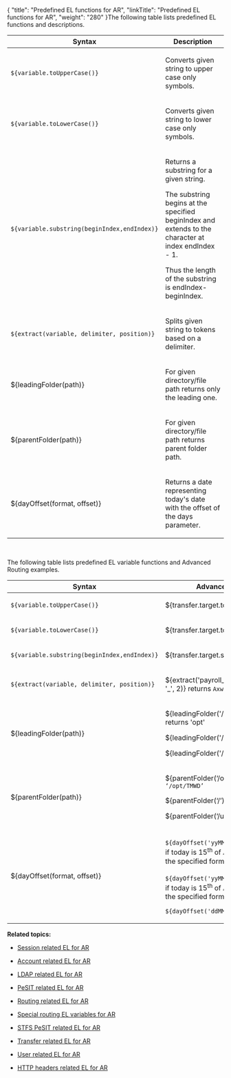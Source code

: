 {
    "title": "Predefined EL functions for AR",
    "linkTitle": "Predefined EL functions for AR",
    "weight": "280"
}The following table lists predefined EL functions and descriptions.

<table cellspacing="0">
   <col/>
   <col/>
   <thead>
      <tr>
         <th>Syntax</th>
         <th>Description</th>
      </tr>
   </thead>
   <tbody>
      <tr>
         <td>
            <p><code>${variable.toUpperCase()}</code>
</p>
         </td>
         <td>
            <p>Converts given string to upper case only symbols.</p>
         </td>
      </tr>
      <tr>
         <td>
            <p><code>${variable.toLowerCase()}</code>
</p>
         </td>
         <td>
            <p>Converts given string to lower case only symbols.</p>
         </td>
      </tr>
      <tr>
         <td>
            <p><code>${variable.substring(beginIndex,endIndex)}</code>
</p>
         </td>
         <td>
            <p>Returns a substring for a given string.</p>
            <p>The substring begins at the specified beginIndex and 
 extends to the character at index endIndex - 1.</p>
            <p>Thus the length of the substring is endIndex-beginIndex. </p>
         </td>
      </tr>
      <tr>
         <td>
            <p><code>${extract(variable, delimiter, position)}</code>
</p>
         </td>
         <td>
            <p>Splits given string to tokens based on a delimiter.</p>
         </td>
      </tr>
      <tr>
         <td>
            <p><span>${leadingFolder(path)}</span>
</p>
         </td>
         <td>
            <p>For given directory/file path returns only the leading one.</p>
         </td>
      </tr>
      <tr>
         <td>
            <p><span>${parentFolder(path)}</span>
</p>
         </td>
         <td>
            <p>For given directory/file path returns parent folder path.</p>
         </td>
      </tr>
      <tr>
         <td>
            <p><span>${dayOffset(format, offset)}</span>
</p>
         </td>
         <td>
            <p>Returns a date representing today's date with the offset of the days parameter.</p>
         </td>
      </tr>
   </tbody>
</table>

 

The following table lists predefined EL variable functions and Advanced Routing examples.

<table cellspacing="0">
   <col/>
   <col/>
   <thead>
      <tr>
         <th>Syntax</th>
         <th><span>Advanced Routing</span> Usage</th>
      </tr>
   </thead>
   <tbody>
      <tr>
         <td>
            <p><code>${variable.toUpperCase()}</code>
</p>
         </td>
         <td>
            <p><span>${transfer.target.toUpperCase()}</span>
</p>
         </td>
      </tr>
      <tr>
         <td>
            <p><code>${variable.toLowerCase()}</code>
</p>
         </td>
         <td>
            <p><span>${transfer.target.toLowerCase()}</span>
</p>
         </td>
      </tr>
      <tr>
         <td>
            <p><code>${variable.substring(beginIndex,endIndex)}</code>
</p>
         </td>
         <td>
            <p><span>${transfer.target.substring(0,5)}</span>
</p>
         </td>
      </tr>
      <tr>
         <td>
            <p><code>${extract(variable, delimiter, position)}</code>
</p>
         </td>
         <td>
            <p><span>${extract('payroll_Axway_21457584375.txt', '_', 2)}</span> 
 returns <code>Axway</code></p>
         </td>
      </tr>
      <tr>
         <td>
            <p><span>${leadingFolder(path)}</span>
</p>
         </td>
         <td>
            <p><span>${leadingFolder('/opt/TMWD/st51')}</span> - returns <span>'opt'</span></p>
            <p><span>${leadingFolder('/opt')}</span> - returns <span>'opt'</span></p>
            <p><span>${leadingFolder('/')}</span> - returns <span>'/'</span> </p>
         </td>
      </tr>
      <tr>
         <td>
            <p><span>${parentFolder(path)}</span>
</p>
         </td>
         <td>
            <p><span>${parentFolder(‘/opt/TMWD/st51’)}</span> - returns <code>‘/opt/TMWD’</code></p>
            <p><span>${parentFolder(‘/’)}</span> - returns <span>‘/’</span></p>
            <p><span>${parentFolder(‘/usr/file.txt’)}</span> - returns <span>‘/usr’</span> </p>
         </td>
      </tr>
      <tr>
         <td>
            <p><span>${dayOffset(format, offset)}</span>
</p>
         </td>
         <td>
            <p><code>${dayOffset('yyMMdd', '-5')}</code> - returns 10<sup>th</sup> if today is 15<sup>th</sup> of August 
 formatted as per the specified format parameter - <code>120810</code>.</p>
            <p><code>${dayOffset('yyMMdd', '+7')}</code> - returns 22<sup>th</sup> if today is 15<sup>th</sup> of August 
 formatted as per the specified format parameter - 120822.</p>
            <p><code>${dayOffset('ddMMyy', '+1')} ge '090414'}</code>
</p>
         </td>
      </tr>
   </tbody>
</table>

**Related topics:**

-   [Session related EL for AR](../r_st_session_related)
-   [Account related EL for AR](../r_st_account_related)
-   [LDAP related EL for AR](../r_st_ldap_related)
-   [PeSIT related EL for AR](../r_st_pesit_related)
-   [Routing related EL for AR](../r_st_routing_related)
-   [Special routing EL variables for AR](../r_st_special_routing_variables)
-   [STFS PeSIT related EL for AR](../r_st_stfs_pesit_related)
-   [Transfer related EL for AR](../r_st_transfer_related)
-   [User related EL for AR](../r_st_user_related)
-   [HTTP headers related EL for AR](../r_st_http_headers)
